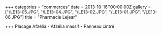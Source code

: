 +++
categories = "commerces"
date = 2013-10-16T00:00:00Z
gallery = ["/LE13-05.JPG", "/LE13-04.JPG", "/LE13-02.JPG", "/LE13-01.JPG", "/LE13-06.JPG"]
title = "Pharmacie Lejear"

+++
Placage Afzélia - Afzélia massif - Panneau cintré